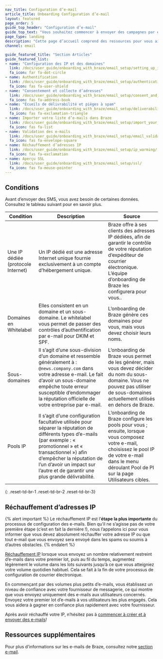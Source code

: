 ```yaml
---
nav_title: Configuration d’e-mail
article_title: Onboarding Configuration d’e-mail
layout: featured
page_order: 5
guide_top_header: "Configuration d’e-mail"
guide_top_text: "Vous souhaitez commencer à envoyer des campagnes par e-mail ? Braze peut vous aider ! Suivez nos guides ou consultez notre Cours d’apprentissage Braze sur l’<a href='https://learning.braze.com/email-onboarding-for-pro-and-enterprise-achieving-high-deliverability' target='_blank'>Onboarding des e-mails</a>."
page_type: landing
description: "Cette page d’accueil comprend des ressources pour vous aider à démarrer des campagnes par e-mail."
channel: email

guide_featured_title: "Section Articles"
guide_featured_list:
- name: "Configuration des IP et des domaines"
  link: /docs/user_guide/onboarding_with_braze/email_setup/setting_up_ips_and_domains/
  fa_icon: far fa-dot-circle
- name: Authentification
  link: /docs/user_guide/onboarding_with_braze/email_setup/authentication/
  fa_icon: fas fa-user-shield
- name: "Consentement et collecte d’adresses"
  link: /docs/user_guide/onboarding_with_braze/email_setup/consent_and_address_collection/
  fa_icon: fas fa-address-book
- name: "Écueils de délivrabilité et pièges à spam"
  link: /docs/user_guide/onboarding_with_braze/email_setup/deliverability_pitfalls_and_spam_traps/
  fa_icon: fas fa-exclamation-triangle
- name: Importer votre liste d’e-mails dans Braze
  link: /docs/user_guide/onboarding_with_braze/email_setup/import_your_email_list/
  fa_icon: fas fa-list
- name: Validation des e-mails
  link: /docs/user_guide/onboarding_with_braze/email_setup/email_validation/
  fa_icon: fas fa-envelope-square
- name: Réchauffement d’adresses IP
  link: /docs/user_guide/onboarding_with_braze/email_setup/ip_warming/
  fa_icon: fas fa-exclamation
- name: Aperçu SSL
  link: /docs/user_guide/onboarding_with_braze/email_setup/ssl/
  fa_icon: fas fa-mouse-pointer
---
```


## Conditions

Avant d’envoyer des SMS, vous avez besoin de certaines données. Consultez le tableau suivant pour en savoir plus.

|Condition | Description | Source |
|---|---|---|
| Une IP dédiée (protocole Internet)| Un IP dédié est une adresse Internet unique fournie exclusivement à un compte d’hébergement unique. | Braze offre à ses clients des adresses IP dédiées, afin de garantir le contrôle de votre réputation d’expéditeur de courrier électronique. L’équipe d’onboarding de Braze les configurera pour vous..|
| Domaines en Whitelabel | Elles consistent en un domaine et un sous-domaine. Le whitelabel vous permet de passer des contrôles d’authentification par e-mail pour DKIM et SPF. | L’onboarding de Braze génère ces domaines pour vous, mais vous devez choisir leurs noms. |
|Sous-domaines | Il s’agit d’une sous-division d’un domaine et ressemble généralement à : `@news.company.com` dans votre adresse e-mail. Le fait d’avoir un sous-domaine empêche toute erreur susceptible d’endommager la réputation officielle de votre entreprise par e-mail. | L’onboarding de Braze vous permet de les générer, mais vous devez décider du nom du sous-domaine. Vous ne pouvez pas utiliser de sous-domaines actuellement utilisés en dehors de Braze. |
|Pools IP | Il s’agit d’une configuration facultative utilisée pour séparer la réputation de différents types d’e-mails (par exemple : « promotionnel » et « transactionnel ») afin d’empêcher la réputation de l’un d’avoir un impact sur l’autre et de garantir une plus grande délivrabilité. | L’onboarding de Braze configure les pools pour vous ; ensuite, lorsque vous composez votre e-mail, choisissez le pool IP de votre e-mail dans le menu déroulant Pool de PI sur la page Utilisateurs cibles.|
{: .reset-td-br-1 .reset-td-br-2 .reset-td-br-3}

## Réchauffement d’adresses IP

{% alert important %}
Le réchauffement IP est l’**étape la plus importante** du processus de configuration des e-mails. Bien qu’il ne s’agisse pas de votre première étape (c’est en fait la dernière !), nous l’appelons ici pour vous informer que vous devez absolument réchauffer votre adresse IP ou que tout e-mail que vous envoyez sera envoyé dans les spams ou soumis à d’autres obstacles.
{% endalert %}

[Réchauffement IP]({{site.baseurl}}/user_guide/onboarding_with_braze/email_setup/ip_warming/) lorsque vous envoyez un nombre relativement restreint d’e-mails dans votre premier lot, puis au fil du temps, augmentez légèrement le volume dans les lots suivants jusqu’à ce que vous atteigniez votre volume quotidien habituel. Cela se fait à la fin de votre processus de configuration de courrier électronique.

En commençant par des volumes plus petits d’e-mails, vous établissez un niveau de confiance avec votre fournisseur de messagerie, ce qui montre que vous envoyez uniquement des e-mails aux utilisateurs concernés. Envoyez votre premier lot d’e-mails à vos utilisateurs les plus engagés. Cela vous aidera à gagner en confiance plus rapidement avec votre fournisseur.

Après avoir réchauffé votre IP, n’hésitez pas à [commencer à créer et à envoyer des e-mails]({{site.baseurl}}/user_guide/message_building_by_channel/email/creating_an_email_campaign/)!

## Ressources supplémentaires

Pour plus d’informations sur les e-mails de Braze, consultez notre [section e-mail]({{site.baseurl}}/user_guide/message_building_by_channel/email/).<br><br>
